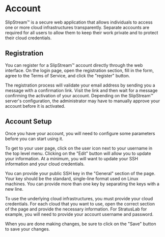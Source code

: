 # Account

SlipStream™ is a secure web application that allows individuals to
access one or more cloud infrastructures transparently.  Separate
accounts are required for all users to allow them to keep their work
private and to protect their cloud credentials.

## Registration

You can register for a SlipStream™ account directly through the web
interface.  On the login page, open the registration section, fill in
the form, agree to the Terms of Service, and click the "register"
button. 

The registration process will validate your email address by sending
you a message with a confirmation link.  Visit the link and then wait
for a message confirming the activation of your account.  Depending on
the SlipStream™ server's configuration, the administrator may have to
manually approve your account before it is activated.

## Account Setup

Once you have your account, you will need to configure some parameters
before you can start using it.  

To get to your user page, click on the user icon next to your username
in the top level menu.  Clicking on the "Edit" button will allow you
to update your information.  At a minimum, you will want to update
your SSH information and your cloud credentials.

You can provide your public SSH key in the "General" section of the
page.  Your key should be the standard, single-line format used on
Linux machines.  You can provide more than one key by separating the
keys with a new line.

To use the underlying cloud infrastructures, you must provide your
cloud credentials.  For each cloud that you want to use, open the
correct section of the page and provide the necessary information.
For StratusLab for example, you will need to provide your account
username and password.

When you are done making changes, be sure to click on the "Save"
button to save your changes.